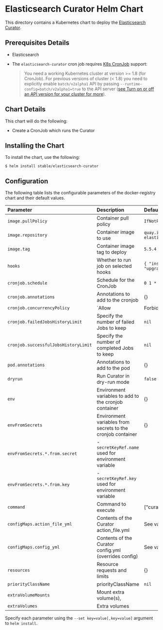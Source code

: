 # Elasticsearch Curator Helm Chart

This directory contains a Kubernetes chart to deploy the [Elasticsearch Curator](https://github.com/elastic/curator).

## Prerequisites Details

* Elasticsearch

* The `elasticsearch-curator` cron job requires [K8s CronJob](https://kubernetes.io/docs/concepts/workloads/controllers/cron-jobs/) support:
    > You need a working Kubernetes cluster at version >= 1.8 (for CronJob). For previous versions of cluster (< 1.8) you need to explicitly enable `batch/v2alpha1` API by passing `--runtime-config=batch/v2alpha1=true` to the API server ([see Turn on or off an API version for your cluster for more](https://kubernetes.io/docs/admin/cluster-management/#turn-on-or-off-an-api-version-for-your-cluster)).

## Chart Details

This chart will do the following:

* Create a CronJob which runs the Curator

## Installing the Chart

To install the chart, use the following:

```console
$ helm install stable/elasticsearch-curator
```

## Configuration

The following table lists the configurable parameters of the docker-registry chart and
their default values.

|          Parameter                   |                         Description                         |                   Default                    |
| :----------------------------------- | :---------------------------------------------------------- | :------------------------------------------- |
| `image.pullPolicy`                   | Container pull policy                                       | `IfNotPresent`                               |
| `image.repository`                   | Container image to use                                      | `quay.io/pires/docker-elasticsearch-curator` |
| `image.tag`                          | Container image tag to deploy                               | `5.5.4`                                      |
| `hooks`                              | Whether to run job on selected hooks                        | `{ "install": false, "upgrade": false }`     |
| `cronjob.schedule`                   | Schedule for the CronJob                                    | `0 1 * * *`                                  |
| `cronjob.annotations`                | Annotations to add to the cronjob                           | {}                                           |
| `cronjob.concurrencyPolicy`          | `Allow|Forbid|Replace` concurrent jobs                      | `nil`                                        |
| `cronjob.failedJobsHistoryLimit`     | Specify the number of failed Jobs to keep                   | `nil`                                        |
| `cronjob.successfulJobsHistoryLimit` | Specify the number of completed Jobs to keep                | `nil`                                        |
| `pod.annotations`                    | Annotations to add to the pod                               | {}                                           |
| `dryrun`                             | Run Curator in dry-run mode                                 | `false`                                      |
| `env`                                | Environment variables to add to the cronjob container       | {}                                           |
| `envFromSecrets`                     | Environment variables from secrets to the cronjob container | {}                                           |
| `envFromSecrets.*.from.secret`       | - `secretKeyRef.name` used for environment variable         |                                              |              
| `envFromSecrets.*.from.key`          | - `secretKeyRef.key` used for environment variable          |                                              |              
| `command`                            | Command to execute                                          | ["curator"]                                  |
| `configMaps.action_file_yml`         | Contents of the Curator action_file.yml                     | See values.yaml                              |
| `configMaps.config_yml`              | Contents of the Curator config.yml (overrides config)       | See values.yaml                              |
| `resources`                          | Resource requests and limits                                | {}                                           |
| `priorityClassName`                  | priorityClassName                                           | `nil`                                        |
| `extraVolumeMounts`                  | Mount extra volume(s),                                      |                                              |
| `extraVolumes`                       | Extra volumes                                               |                                              |

Specify each parameter using the `--set key=value[,key=value]` argument to
`helm install`.
